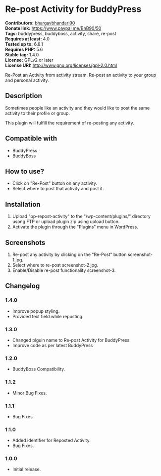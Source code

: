 # Re-post Activity for BuddyPress #
**Contributors:** [bhargavbhandari90](https://profiles.wordpress.org/bhargavbhandari90/)  
**Donate link:** https://www.paypal.me/BnB90/50  
**Tags:** buddypress, buddyboss, activity, share, re-post  
**Requires at least:** 4.0  
**Tested up to:** 6.8.1  
**Requires PHP:** 5.6  
**Stable tag:** 1.4.0  
**License:** GPLv2 or later  
**License URI:** http://www.gnu.org/licenses/gpl-2.0.html  

Re-Post an Activity from activity stream. Re-post an activity to your group and personal activity.

## Description ##

Sometimes people like an activity and they would like to post the same activity to their profile or group.

This plugin will fulfill the requirement of re-posting any activity.


## Compatible with ##

- BuddyPress
- BuddyBoss

## How to use? ##

* Click on "Re-Post" button on any activity.
* Select where to post that activity and post it.

## Installation ##
1. Upload "bp-repost-activity" to the "/wp-content/plugins/" directory usong FTP or upload plugin zip using upload button.
2. Activate the plugin through the "Plugins" menu in WordPress.

## Screenshots ##
1. Re-post any activity by clicking on the "Re-Post" button screenshot-1.jpg.
2. Select where to re-post screenshot-2.jpg.
3. Enable/Disable re-post functionality screenshot-3.


## Changelog ##

### 1.4.0 ###
* Improve popup styling.
* Provided text field while reposting.

### 1.3.0 ###
* Changed plguin name to Re-post Activity for BuddyPress.
* Improve code as per latest BuddyPress

### 1.2.0 ###
* BuddyBoss Compatibility.

### 1.1.2 ###
* Minor Bug Fixes.

### 1.1.1 ###
* Bug Fixes.

### 1.1.0 ###
* Added identifier for Reposted Activity.
* Bug Fixes.

### 1.0.0 ###
* Initial release.
